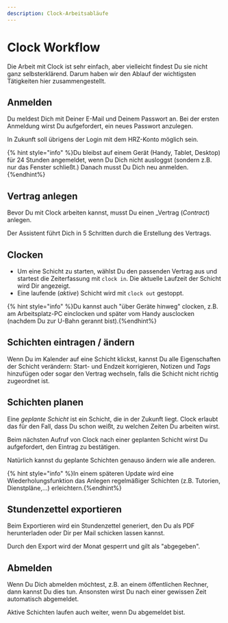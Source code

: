 ```yaml
---
description: Clock-Arbeitsabläufe
---
```

# Clock Workflow

Die Arbeit mit Clock ist sehr einfach, aber vielleicht findest Du sie nicht ganz selbsterklärend. Darum haben wir den Ablauf der wichtigsten Tätigkeiten hier zusammengestellt.

## Anmelden

Du meldest Dich mit Deiner E-Mail und Deinem Passwort an.
Bei der ersten Anmeldung wirst Du aufgefordert, ein neues Passwort anzulegen.

In Zukunft soll übrigens der Login mit dem HRZ-Konto möglich sein.

{% hint style="info" %}Du bleibst auf einem Gerät (Handy, Tablet, Desktop) für 24 Stunden angemeldet, wenn Du Dich nicht ausloggst (sondern z.B. nur das Fenster schließt.) Danach musst Du Dich neu anmelden.{%endhint%}

## Vertrag anlegen

Bevor Du mit Clock arbeiten kannst, musst Du einen _Vertrag (_Contract_) anlegen.

Der Assistent führt Dich in 5 Schritten durch die Erstellung des Vertrags.

## Clocken

* Um eine Schicht zu starten, wählst Du den passenden Vertrag aus und startest die Zeiterfassung mit `clock in`. Die aktuelle Laufzeit der Schicht wird Dir angezeigt.
* Eine laufende (_aktive_) Schicht wird mit `clock out` gestoppt.

{% hint style="info" %}Du kannst auch "über Geräte hinweg" clocken, z.B. am Arbeitsplatz-PC einclocken und später vom Handy ausclocken (nachdem Du zur U-Bahn gerannt bist).{%endhint%} 

## Schichten eintragen / ändern

Wenn Du im Kalender auf eine Schicht klickst, kannst Du alle Eigenschaften der Schicht verändern: Start- und Endzeit korrigieren, Notizen und _Tags_ hinzufügen oder sogar den Vertrag wechseln, falls die Schicht nicht richtig zugeordnet ist.

## Schichten planen

Eine _geplante Schicht_ ist ein Schicht, die in der Zukunft liegt. Clock erlaubt das für den Fall, dass Du schon weißt, zu welchen Zeiten Du arbeiten wirst.

Beim nächsten Aufruf von Clock nach einer geplanten Schicht wirst Du aufgefordert, den Eintrag zu bestätigen.

Natürlich kannst du geplante Schichten genauso ändern wie alle anderen.

{% hint style="info" %}In einem späteren Update wird eine Wiederholungsfunktion das Anlegen regelmäßiger Schichten (z.B. Tutorien, Dienstpläne,...) erleichtern.{%endhint%} 

## Stundenzettel exportieren

Beim Exportieren wird ein Stundenzettel generiert, den Du als PDF herunterladen oder Dir per Mail schicken lassen kannst.

Durch den Export wird der Monat gesperrt und gilt als "abgegeben".

## Abmelden

Wenn Du Dich abmelden möchtest, z.B. an einem öffentlichen Rechner, dann kannst Du dies tun. Ansonsten wirst Du nach einer gewissen Zeit automatisch abgemeldet.

Aktive Schichten laufen auch weiter, wenn Du abgemeldet bist.


 